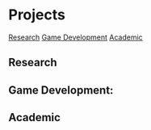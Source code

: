 # Projects

[Research](#research)
[Game Development](#game-developement)
[Academic](#academic)


## Research

## Game Development:

## Academic
